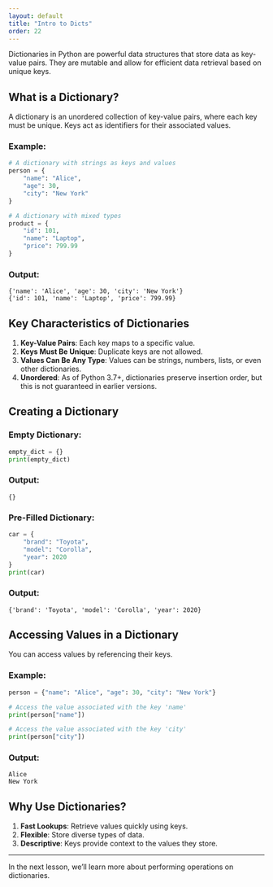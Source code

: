 ```yaml
---
layout: default
title: "Intro to Dicts"
order: 22
---
```


Dictionaries in Python are powerful data structures that store data as key-value pairs. They are mutable and allow for efficient data retrieval based on unique keys.

## What is a Dictionary?

A dictionary is an unordered collection of key-value pairs, where each key must be unique. Keys act as identifiers for their associated values.

### Example:
```python
# A dictionary with strings as keys and values
person = {
    "name": "Alice",
    "age": 30,
    "city": "New York"
}

# A dictionary with mixed types
product = {
    "id": 101,
    "name": "Laptop",
    "price": 799.99
}
```

### Output:
```plaintext
{'name': 'Alice', 'age': 30, 'city': 'New York'}
{'id': 101, 'name': 'Laptop', 'price': 799.99}
```

## Key Characteristics of Dictionaries

1. **Key-Value Pairs**: Each key maps to a specific value.
2. **Keys Must Be Unique**: Duplicate keys are not allowed.
3. **Values Can Be Any Type**: Values can be strings, numbers, lists, or even other dictionaries.
4. **Unordered**: As of Python 3.7+, dictionaries preserve insertion order, but this is not guaranteed in earlier versions.

## Creating a Dictionary

### Empty Dictionary:
```python
empty_dict = {}
print(empty_dict)
```

### Output:
```plaintext
{}
```

### Pre-Filled Dictionary:
```python
car = {
    "brand": "Toyota",
    "model": "Corolla",
    "year": 2020
}
print(car)
```

### Output:
```plaintext
{'brand': 'Toyota', 'model': 'Corolla', 'year': 2020}
```

## Accessing Values in a Dictionary

You can access values by referencing their keys.

### Example:
```python
person = {"name": "Alice", "age": 30, "city": "New York"}

# Access the value associated with the key 'name'
print(person["name"])

# Access the value associated with the key 'city'
print(person["city"])
```

### Output:
```plaintext
Alice
New York
```

## Why Use Dictionaries?

1. **Fast Lookups**: Retrieve values quickly using keys.
2. **Flexible**: Store diverse types of data.
3. **Descriptive**: Keys provide context to the values they store.

---

In the next lesson, we’ll learn more about performing operations on dictionaries.
